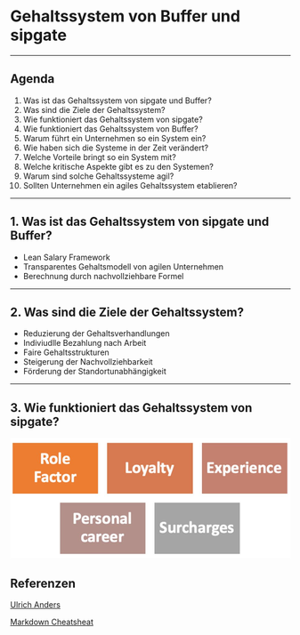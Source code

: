 # Gehaltssystem von Buffer und sipgate

---

## Agenda

1. Was ist das Gehaltssystem von sipgate und Buffer?
1. Was sind die Ziele der Gehaltssystem?
1. Wie funktioniert das Gehaltssystem von sipgate?
1. Wie funktioniert das Gehaltssystem von Buffer?
1. Warum führt ein Unternehmen so ein System ein?
1. Wie haben sich die Systeme in der Zeit verändert?
1. Welche Vorteile bringt so ein System mit?
1. Welche kritische Aspekte gibt es zu den Systemen?
1. Warum sind solche Gehaltssysteme agil?
1. Sollten Unternehmen ein agiles Gehaltssystem etablieren?

---

## 1. Was ist das Gehaltssystem von sipgate und Buffer?

- Lean Salary Framework
- Transparentes Gehaltsmodell von agilen Unternehmen
- Berechnung durch nachvollziehbare Formel

---

## 2. Was sind die Ziele der Gehaltssystem?

- Reduzierung der Gehaltsverhandlungen
- Indiviudlle Bezahlung nach Arbeit
- Faire Gehaltsstrukturen
- Steigerung der Nachvollziehbarkeit
- Förderung der Standortunabhängigkeit

---

## 3. Wie funktioniert das Gehaltssystem von sipgate?

![Alt text](<AO Bild1.jpg>)

## Referenzen

[Ulrich Anders](https://ulrich-anders.eu)

[Markdown Cheatsheat](https://github.com/adam-p/markdown-here/wiki/Markdown-Cheatsheet#headers)
